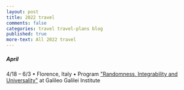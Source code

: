 ```yaml
---
layout: post
title: 2022 travel
comments: false
categories: travel travel-plans blog
published: true
more-text: All 2022 travel
---
```


<!-- ##### January -->



<!--more-->

<!-- ##### February -->

<!-- ##### March -->

##### April

4/18 – 6/3
&bull; 
Florence, Italy
&bull;
Program ["Randomness, Integrability and Universality"](https://www.ggi.infn.it/showevent.pl?id=366) at Galileo Galilei Institute


<!-- ##### May -->

<!-- ##### June -->

<!-- ##### July -->

<!-- ##### August -->

<!-- ##### September -->

<!-- ##### October  -->

<!-- ##### November -->

<!-- ##### December -->
